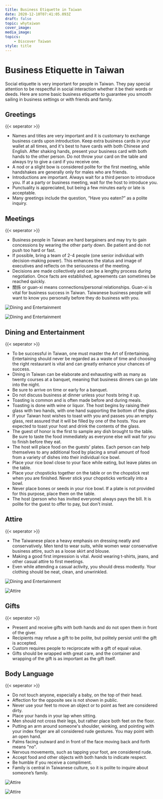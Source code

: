 ```yaml
---
title: Business Etiquette in Taiwan
date: 2020-12-10T07:41:05.093Z
draft: false
topic: whytaiwan
cover_image:
media_image:
topics:
    - Discover Taiwan
style: title
---
```


# Business Etiquette in Taiwan

Social etiquette is very important for people in Taiwan. They pay special attention to be respectful in social interaction whether it be their words or deeds. Here are some basic business etiquette to guarantee you smooth sailing in business settings or with friends and family.

## Greetings

{{< seperator >}}

-   Names and titles are very important and it is customary to exchange business cards upon introduction. Keep extra business cards in your wallet at all times, and it's best to have cards with both Chinese and English. After shaking hands, present your business card with both hands to the other person. Do not throw your card on the table and always try to give a card if you receive one.
-   A nod or a slight bow is considered polite for the first meeting, while handshakes are generally only for males who are friends.
-   Introductions are important. Always wait for a third person to introduce you. If at a party or business meeting, wait for the host to introduce you.
-   Punctuality is appreciated, but being a few minutes early or late is acceptable.
-   Many greetings include the question, “Have you eaten?” as a polite inquiry.

## Meetings

{{< seperator >}}

-   Business people in Taiwan are hard bargainers and may try to gain concessions by wearing the other party down. Be patient and do not push too hard or fast.
-   If possible, bring a team of 2-4 people (one senior individual with decision-making power). This enhances the status and image of executives and reflects on the seriousness of the meeting.
-   Decisions are made collectively and can be a lengthy process during negotiation. Once facts are established, agreements can sometimes be reached quickly.
-   關係 or guan-xi means connections/personal relationships. Guan-xi is vital for business success in Taiwan. Taiwanese business people will want to know you personally before they do business with you.

![Dining and Entertainment](/cms-uploads/greetings.png 'Greetings')

![Dining and Entertainment](/cms-uploads/exchange-business-cards.png 'Exchange Business Cards')

## Dining and Entertainment

{{< seperator >}}

-   To be successful in Taiwan, one must master the Art of Entertaining. Entertaining should never be regarded as a waste of time and choosing the right restaurant is vital and can greatly enhance your chances of success.
-   Dining in Taiwan can be elaborate and exhausting with as many as twenty courses at a banquet, meaning that business dinners can go late into the night.
-   Be sure to arrive on time or early for a banquet.
-   Do not discuss business at dinner unless your hosts bring it up.
-   Toasting is common and is often made before and during meals.
-   Toasting is done with wine or liquor. The host begins by raising their glass with two hands, with one hand supporting the bottom of the glass.
-   If your Taiwan host wishes to toast with you and passes you an empty glass, rest assured that it will be filled by one of the hosts. You are expected to toast your host and drink the contents of the glass.
-   The guest of honor is the first to sample any dish brought to the table. Be sure to taste the food immediately as everyone else will wait for you to finish before they eat.
-   The host will place food on the guests' plates. Each person can help themselves to any additional food by placing a small amount of food from a variety of dishes into their individual rice bowl.
-   Place your rice bowl close to your face while eating, but leave plates on the table.
-   Place your chopsticks together on the table or on the chopstick rest when you are finished. Never stick your chopsticks vertically into a bowl.
-   Never place bones or seeds in your rice bowl. If a plate is not provided for this purpose, place them on the table.
-   The host (person who has invited everyone) always pays the bill. It is polite for the guest to offer to pay, but don't insist.

## Attire

{{< seperator >}}

-   The Taiwanese place a heavy emphasis on dressing neatly and conservatively. Men tend to wear suits, while women wear conservative business attire, such as a loose skirt and blouse.
-   Making a good first impression is vital. Avoid wearing t-shirts, jeans, and other casual attire to first meetings.
-   Even while attending a casual activity, you should dress modestly. Your clothing should be neat, clean, and unwrinkled.

![Dining and Entertainment](/cms-uploads/dining-and-entertainment.png 'Dining and Entertainment')

![Attire](/cms-uploads/fashion.png 'Attire')

## Gifts

{{< seperator >}}

-   Present and receive gifts with both hands and do not open them in front of the giver.
-   Recipients may refuse a gift to be polite, but politely persist until the gift is accepted.
-   Custom requires people to reciprocate with a gift of equal value.
-   Gifts should be wrapped with great care, and the container and wrapping of the gift is as important as the gift itself.

## Body Language

{{< seperator >}}

-   Do not touch anyone, especially a baby, on the top of their head.
-   Affection for the opposite sex is not shown in public.
-   Never use your feet to move an object or to point as feet are considered dirty.
-   Place your hands in your lap when sitting.
-   Men should not cross their legs, but rather place both feet on the floor.
-   Putting an arm around someone's shoulder, winking, and pointing with your index finger are all considered rude gestures. You may point with an open hand.
-   Palms facing outward and in front of the face moving back and forth means "no".
-   Nervous movements, such as tapping your foot, are considered rude.
-   Accept food and other objects with both hands to indicate respect.
-   Be humble if you receive a compliment.
-   Family is central in Taiwanese culture, so it is polite to inquire about someone’s family.

![Attire](/cms-uploads/gifts.png 'Gifts')

![Attire](/cms-uploads/body-language.png 'Body Language')
